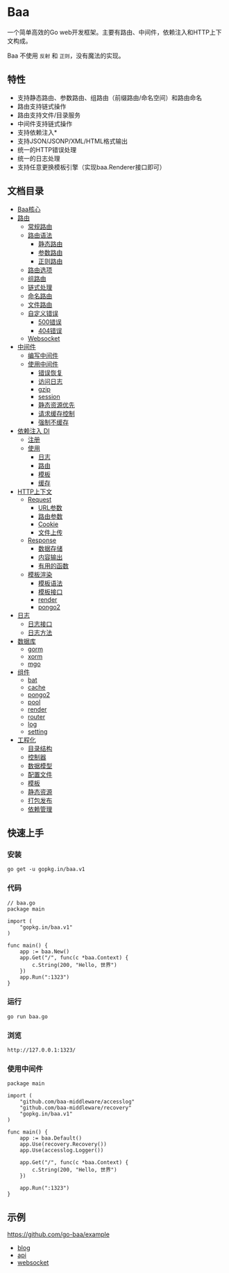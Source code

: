 # Baa

一个简单高效的Go web开发框架。主要有路由、中间件，依赖注入和HTTP上下文构成。

Baa 不使用 ``反射`` 和 ``正则``，没有魔法的实现。

## 特性

* 支持静态路由、参数路由、组路由（前缀路由/命名空间）和路由命名
* 路由支持链式操作
* 路由支持文件/目录服务
* 中间件支持链式操作
* 支持依赖注入*
* 支持JSON/JSONP/XML/HTML格式输出
* 统一的HTTP错误处理
* 统一的日志处理
* 支持任意更换模板引擎（实现baa.Renderer接口即可）

## 文档目录

* [Baa核心](https://github.com/go-baa/doc/tree/master/zh-CN/baa.md)
* [路由](https://github.com/go-baa/doc/tree/master/zh-CN/router.md)
    * [常规路由](https://github.com/go-baa/doc/tree/master/zh-CN/router.md#常规路由)
    * [路由语法](https://github.com/go-baa/doc/tree/master/zh-CN/router.md#路由语法)
        * [静态路由](https://github.com/go-baa/doc/tree/master/zh-CN/router.md#静态路由)
        * [参数路由](https://github.com/go-baa/doc/tree/master/zh-CN/router.md#参数路由)
        * [正则路由](https://github.com/go-baa/doc/tree/master/zh-CN/router.md#正则路由)
    * [路由选项](https://github.com/go-baa/doc/tree/master/zh-CN/router.md#路由选项)
    * [组路由](https://github.com/go-baa/doc/tree/master/zh-CN/router.md#组路由)
    * [链式处理](https://github.com/go-baa/doc/tree/master/zh-CN/router.md#链式处理)
    * [命名路由](https://github.com/go-baa/doc/tree/master/zh-CN/router.md#命名路由)
    * [文件路由](https://github.com/go-baa/doc/tree/master/zh-CN/router.md#文件路由)
    * [自定义错误](https://github.com/go-baa/doc/tree/master/zh-CN/router.md#自定义错误)
        * [500错误](https://github.com/go-baa/doc/tree/master/zh-CN/router.md#500错误)
        * [404错误](https://github.com/go-baa/doc/tree/master/zh-CN/router.md#404错误)
    * [Websocket](https://github.com/go-baa/doc/tree/master/zh-CN/router.md#websocket)
* [中间件](https://github.com/go-baa/doc/tree/master/zh-CN/middleware.md)
    * [编写中间件](https://github.com/go-baa/doc/blob/master/zh-CN/middleware.md#编写中间件)
    * [使用中间件](https://github.com/go-baa/doc/blob/master/zh-CN/middleware.md#使用中间件)
        * [错误恢复](https://github.com/go-baa/doc/blob/master/zh-CN/middleware/recovery.md)
        * [访问日志](https://github.com/go-baa/doc/blob/master/zh-CN/middleware/accesslog.md)
        * [gzip](https://github.com/go-baa/doc/blob/master/zh-CN/middleware/gzip.md)
        * [session](https://github.com/go-baa/doc/blob/master/zh-CN/middleware/session.md)
        * [静态资源优先](https://github.com/go-baa/doc/blob/master/zh-CN/middleware/static.md)
        * [请求缓存控制](https://github.com/go-baa/doc/blob/master/zh-CN/middleware/requestcache.md)
        * [强制不缓存](https://github.com/go-baa/doc/blob/master/zh-CN/middleware/nocache.md)
* [依赖注入 DI](https://github.com/go-baa/doc/tree/master/zh-CN/di.md)
    * [注册](https://github.com/go-baa/doc/tree/master/zh-CN/di.md#注册)
    * [使用](https://github.com/go-baa/doc/tree/master/zh-CN/di.md#使用)
        * [日志](https://github.com/go-baa/doc/tree/master/zh-CN/di.md#日志)
        * [路由](https://github.com/go-baa/doc/tree/master/zh-CN/di.md#路由)
        * [模板](https://github.com/go-baa/doc/tree/master/zh-CN/di.md#模板)
        * [缓存](https://github.com/go-baa/doc/tree/master/zh-CN/component/cache.md)
* [HTTP上下文](https://github.com/go-baa/doc/tree/master/zh-CN/context.md)
    * [Request](https://github.com/go-baa/doc/tree/master/zh-CN/context.md#request)
        * [URL参数](https://github.com/go-baa/doc/blob/master/zh-CN/context.md#url参数)
        * [路由参数](https://github.com/go-baa/doc/tree/master/zh-CN/context.md#路由参数)
        * [Cookie](https://github.com/go-baa/doc/tree/master/zh-CN/context.md#cookie)
        * [文件上传](https://github.com/go-baa/doc/tree/master/zh-CN/context.md#文件上传)
    * [Response](https://github.com/go-baa/doc/tree/master/zh-CN/context.md#response)
        * [数据存储](https://github.com/go-baa/doc/tree/master/zh-CN/context.md#数据存储)
        * [内容输出](https://github.com/go-baa/doc/tree/master/zh-CN/context.md#内容输出)
        * [有用的函数](https://github.com/go-baa/doc/tree/master/zh-CN/context.md#有用的函数)
    * [模板渲染](https://github.com/go-baa/doc/tree/master/zh-CN/context.md#模板渲染)
        * [模板语法](https://github.com/go-baa/doc/tree/master/zh-CN/context.md#模板语法)
        * [模板接口](https://github.com/go-baa/doc/tree/master/zh-CN/context.md#模板接口)
        * [render](https://github.com/go-baa/doc/tree/master/zh-CN/component/render.md)
        * [pongo2](https://github.com/go-baa/doc/tree/master/zh-CN/component/pongo2.md)
* [日志](https://github.com/go-baa/doc/tree/master/zh-CN/log.md)
    * [日志接口](https://github.com/go-baa/doc/tree/master/zh-CN/log.md#日志接口)
    * [日志方法](https://github.com/go-baa/doc/tree/master/zh-CN/log.md#日志方法)
* [数据库](https://github.com/go-baa/doc/tree/master/zh-CN/database.md)
    * [gorm](http://jinzhu.me/gorm/)
    * [xorm](http://xorm.io/)
    * [mgo](https://labix.org/mgo)
* [组件](https://github.com/go-baa/doc/tree/master/zh-CN/component.md)
    * [bat](https://github.com/go-baa/doc/tree/master/zh-CN/component/bat.md)
    * [cache](https://github.com/go-baa/doc/tree/master/zh-CN/component/cache.md)
    * [pongo2](https://github.com/go-baa/doc/tree/master/zh-CN/component/pongo2.md)
    * [pool](https://github.com/go-baa/doc/tree/master/zh-CN/component/pool.md)
    * [render](https://github.com/go-baa/doc/tree/master/zh-CN/component/render.md)
    * [router](https://github.com/go-baa/doc/tree/master/zh-CN/component/router.md)
    * [log](https://github.com/go-baa/doc/tree/master/zh-CN/component/log.md)
    * [setting](https://github.com/go-baa/doc/tree/master/zh-CN/component/setting.md)
* [工程化](https://github.com/go-baa/doc/tree/master/zh-CN/project.md)
    * [目录结构](https://github.com/go-baa/doc/tree/master/zh-CN/project.md#目录结构)
    * [控制器](https://github.com/go-baa/doc/tree/master/zh-CN/project.md#控制器)
    * [数据模型](https://github.com/go-baa/doc/tree/master/zh-CN/project.md#数据模型)
    * [配置文件](https://github.com/go-baa/doc/tree/master/zh-CN/project.md#配置文件)
    * [模板](https://github.com/go-baa/doc/tree/master/zh-CN/project.md#模板)
    * [静态资源](https://github.com/go-baa/doc/tree/master/zh-CN/project.md#静态资源)
    * [打包发布](https://github.com/go-baa/doc/tree/master/zh-CN/project.md#打包发布)
    * [依赖管理](https://github.com/go-baa/doc/tree/master/zh-CN/project.md#依赖管理)


## 快速上手

### 安装

```
go get -u gopkg.in/baa.v1
```

### 代码

```
// baa.go
package main

import (
    "gopkg.in/baa.v1"
)

func main() {
    app := baa.New()
    app.Get("/", func(c *baa.Context) {
        c.String(200, "Hello, 世界")
    })
    app.Run(":1323")
}
```

### 运行

```
go run baa.go
```

### 浏览

```
http://127.0.0.1:1323/
```

### 使用中间件

```
package main

import (
	"github.com/baa-middleware/accesslog"
	"github.com/baa-middleware/recovery"
	"gopkg.in/baa.v1"
)

func main() {
	app := baa.Default()
	app.Use(recovery.Recovery())
	app.Use(accesslog.Logger())

	app.Get("/", func(c *baa.Context) {
		c.String(200, "Hello, 世界")
	})

	app.Run(":1323")
}
```

## 示例

https://github.com/go-baa/example

* [blog](https://github.com/go-baa/example/tree/master/blog)
* [api](http://github.com/go-baa/example/tree/master/api)
* [websocket](http://github.com/go-baa/example/tree/master/websocket)
